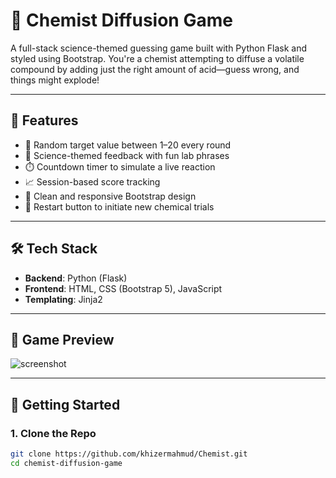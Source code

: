 # 🧪 Chemist Diffusion Game

A full-stack science-themed guessing game built with Python Flask and styled using Bootstrap. You're a chemist attempting to diffuse a volatile compound by adding just the right amount of acid—guess wrong, and things might explode!

---

## 🚀 Features

- 🎯 Random target value between 1–20 every round
- 🧪 Science-themed feedback with fun lab phrases
- ⏱️ Countdown timer to simulate a live reaction
- 📈 Session-based score tracking
- 🎨 Clean and responsive Bootstrap design
- 🔁 Restart button to initiate new chemical trials

---

## 🛠 Tech Stack

- **Backend**: Python (Flask)
- **Frontend**: HTML, CSS (Bootstrap 5), JavaScript
- **Templating**: Jinja2

---

## 📸 Game Preview

![screenshot](screenshots/demo.png)

---

## 🔧 Getting Started

### 1. Clone the Repo

```bash
git clone https://github.com/khizermahmud/Chemist.git
cd chemist-diffusion-game

